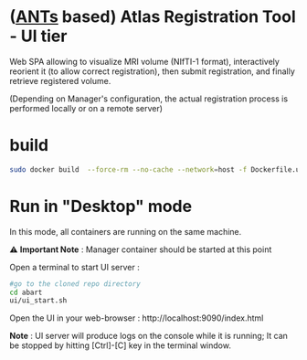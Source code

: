 # ([ANTs](https://github.com/ANTsX/ANTs.git) based) Atlas Registration Tool - UI tier

Web SPA allowing to visualize MRI volume (NIfTI-1 format), interactively reorient it (to allow correct registration), then submit registration, and finally retrieve registered volume.

 (Depending on Manager's configuration, the actual registration process is performed locally or on a remote server)


# build 
```sh
sudo docker build  --force-rm --no-cache --network=host -f Dockerfile.ui -t rikencau/abart-ui .
```

# Run in "Desktop" mode 

In this mode, all containers are running on the same machine.

⚠️ **Important Note** : Manager container should be started at this point


Open a terminal to start UI server :
```sh
#go to the cloned repo directory
cd abart
ui/ui_start.sh
```

Open the UI in your web-browser : http://localhost:9090/index.html

**Note** : UI server will produce logs on the console while it is running; It can be stopped by hitting [Ctrl]-[C] key in the terminal window.
